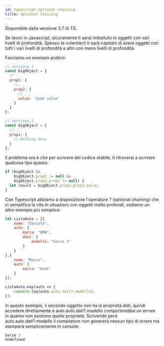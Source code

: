 ```yaml
---
id: typescript-optional-chaining
title: Optional Chaining
---
```


Disponibile dalla versione 3.7 di TS.

Se lavori in Javascript, sicuramente ti sarai imbattuto in oggetti con vari livelli di profondità. Spesso (e volentieri) ti sarà capitato di avere oggetti con tutti i vari livelli di profondità e altri con meno livelli di profondità.

Facciamo un esempio pratico:

```js
// versione 1
const bigObject = {
  // ...
  prop1: {
    //...
    prop2: {
      // ...
      value: 'Some value'
    }
  }
};

// versione 2
const bigObject = {
  // ...
  prop1: {
    // Nothing here   
  }
};
```

Il problema ora è che per scrivere del codice stabile, ti ritroverai a scrivere qualcosa tipo questo:

```js
if (bigObject && 
    bigObject.prop1 != null && 
    bigObject.prop1.prop2 != null) {
  let result = bigObject.prop1.prop2.value;
}
```

Con Typescript abbiamo a disposizione l'operatore ? (optional chaining) che ci semplifica la vita in situazioni con oggetti molto profondi, vediamo un altro esempio più semplice:

```js
let ListaAuto = [{
    nome: "Daniele",
    auto: {
        marca: "BMW",
        dati: {
            modello: "Serie 1"
        }
    }
},{
    nome: "Marco",
    auto: {
        marca: "Audi"
    }
}];

ListaAuto.map(auto => {
    console.log(auto.auto.dati?.modello);
});
```

In questo esempio, il secondo oggetto non ha la proprietà <em>dati</em>, quindi accedere direttamente a auto.auto.dati?.modello comporterebbe un errore in quanto non esistono quelle proprietà.
Scrivendo però auto.auto.dati?.modello il compilatore non genererà nessun tipo di errore ma stamperà semplicemente in console:

```js
Serie 1
Undefined
```

